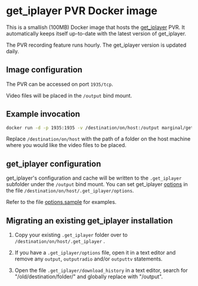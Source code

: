 # get_iplayer PVR Docker image

This is a smallish (100MB) Docker image that hosts the [get_iplayer](https://github.com/get-iplayer/get_iplayer/wiki) PVR. It automatically keeps itself up-to-date with the latest version of get_iplayer.

The PVR recording feature runs hourly. The get_iplayer version is updated daily.

## Image configuration

The PVR can be accessed on port `1935/tcp`.

Video files will be placed in the `/output` bind mount.

## Example invocation

```sh
docker run -d -p 1935:1935 -v /destination/on/host:/output marginal/get_iplayer:latest
```
Replace `/destination/on/host` with the path of a folder on the host machine where you would like the video files to be placed.

## get_iplayer configuration

get_iplayer's configuration and cache will be written to the `.get_iplayer` subfolder under the `/output` bind mount. You can set get_iplayer [options](https://github.com/get-iplayer/get_iplayer/wiki/options) in the file `/destination/on/host/.get_iplayer/options`.

Refer to the file [options.sample](options.sample) for examples.

## Migrating an existing get_iplayer installation

1. Copy your existing `.get_iplayer` folder over to `/destination/on/host/.get_iplayer` .

2. If you have a `.get_iplayer/options` file, open it in a text editor and remove any `output`, `outputradio` and/or `outputtv` statements.

3. Open the file `.get_iplayer/download_history` in a text editor, search for "/old/destination/folder/" and globally replace with "/output".
